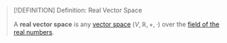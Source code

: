 >[!DEFINITION] Definition: Real Vector Space
>
>A **real vector space** is any [vector space](Vector%20Spaces/Vector%20Space.md) $(V,\mathbb{R},+,\cdot)$ over the [field of the real numbers](../../Fields/The%20Field%20of%20the%20Real%20Numbers.md).
>
